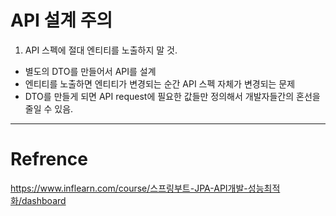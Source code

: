 # API 설계 주의
1. API 스펙에 절대 엔티티를 노출하지 말 것.
 - 별도의 DTO를 만들어서 API를 설계
 - 엔티티를 노출하면 엔티티가 변경되는 순간 API 스펙 자체가 변경되는 문제 
 - DTO를 만들게 되면 API request에 필요한 값들만 정의해서 개발자들간의 혼선을 줄일 수 있음. 


---
# Refrence  
https://www.inflearn.com/course/스프링부트-JPA-API개발-성능최적화/dashboard
